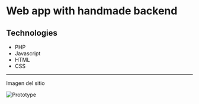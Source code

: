 # Web app with handmade backend

## Technologies
- PHP
- Javascript
- HTML
- CSS

---

Imagen del sitio

![Prototype](https://i.imgur.com/zH2VKjH.png)
